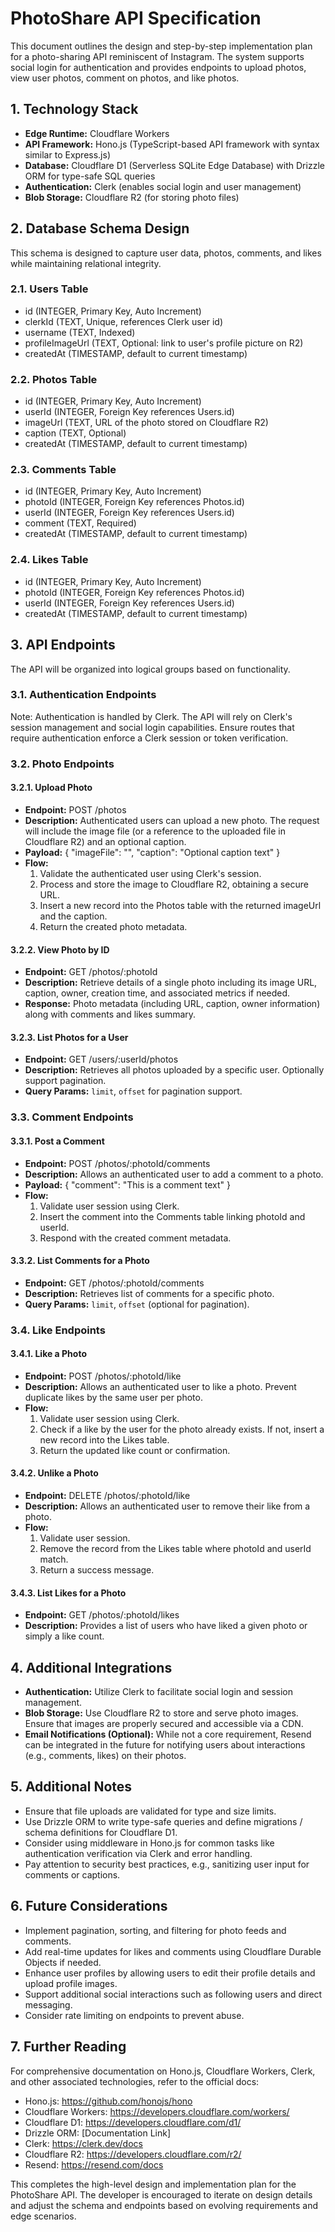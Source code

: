 # PhotoShare API Specification

This document outlines the design and step-by-step implementation plan for a photo-sharing API reminiscent of Instagram. The system supports social login for authentication and provides endpoints to upload photos, view user photos, comment on photos, and like photos.


## 1. Technology Stack

- **Edge Runtime:** Cloudflare Workers
- **API Framework:** Hono.js (TypeScript-based API framework with syntax similar to Express.js)
- **Database:** Cloudflare D1 (Serverless SQLite Edge Database) with Drizzle ORM for type-safe SQL queries
- **Authentication:** Clerk (enables social login and user management)
- **Blob Storage:** Cloudflare R2 (for storing photo files)


## 2. Database Schema Design

This schema is designed to capture user data, photos, comments, and likes while maintaining relational integrity.

### 2.1. Users Table

- id (INTEGER, Primary Key, Auto Increment)
- clerkId (TEXT, Unique, references Clerk user id)
- username (TEXT, Indexed)
- profileImageUrl (TEXT, Optional: link to user's profile picture on R2)
- createdAt (TIMESTAMP, default to current timestamp)

### 2.2. Photos Table

- id (INTEGER, Primary Key, Auto Increment)
- userId (INTEGER, Foreign Key references Users.id)
- imageUrl (TEXT, URL of the photo stored on Cloudflare R2)
- caption (TEXT, Optional)
- createdAt (TIMESTAMP, default to current timestamp)

### 2.3. Comments Table

- id (INTEGER, Primary Key, Auto Increment)
- photoId (INTEGER, Foreign Key references Photos.id)
- userId (INTEGER, Foreign Key references Users.id)
- comment (TEXT, Required)
- createdAt (TIMESTAMP, default to current timestamp)

### 2.4. Likes Table

- id (INTEGER, Primary Key, Auto Increment)
- photoId (INTEGER, Foreign Key references Photos.id)
- userId (INTEGER, Foreign Key references Users.id)
- createdAt (TIMESTAMP, default to current timestamp)


## 3. API Endpoints

The API will be organized into logical groups based on functionality.

### 3.1. Authentication Endpoints

Note: Authentication is handled by Clerk. The API will rely on Clerk's session management and social login capabilities. Ensure routes that require authentication enforce a Clerk session or token verification.

### 3.2. Photo Endpoints

#### 3.2.1. Upload Photo

- **Endpoint:** POST /photos
- **Description:** Authenticated users can upload a new photo. The request will include the image file (or a reference to the uploaded file in Cloudflare R2) and an optional caption.
- **Payload:**
  {
    "imageFile": "<binary-or-base64-image-data>",
    "caption": "Optional caption text"
  }
- **Flow:**
  1. Validate the authenticated user using Clerk's session.
  2. Process and store the image to Cloudflare R2, obtaining a secure URL.
  3. Insert a new record into the Photos table with the returned imageUrl and the caption.
  4. Return the created photo metadata.

#### 3.2.2. View Photo by ID

- **Endpoint:** GET /photos/:photoId
- **Description:** Retrieve details of a single photo including its image URL, caption, owner, creation time, and associated metrics if needed.
- **Response:** Photo metadata (including URL, caption, owner information) along with comments and likes summary.

#### 3.2.3. List Photos for a User

- **Endpoint:** GET /users/:userId/photos
- **Description:** Retrieves all photos uploaded by a specific user. Optionally support pagination.
- **Query Params:** `limit`, `offset` for pagination support.

### 3.3. Comment Endpoints

#### 3.3.1. Post a Comment

- **Endpoint:** POST /photos/:photoId/comments
- **Description:** Allows an authenticated user to add a comment to a photo.
- **Payload:**
  {
    "comment": "This is a comment text"
  }
- **Flow:**
  1. Validate user session using Clerk.
  2. Insert the comment into the Comments table linking photoId and userId.
  3. Respond with the created comment metadata.

#### 3.3.2. List Comments for a Photo

- **Endpoint:** GET /photos/:photoId/comments
- **Description:** Retrieves list of comments for a specific photo.
- **Query Params:** `limit`, `offset` (optional for pagination).

### 3.4. Like Endpoints

#### 3.4.1. Like a Photo

- **Endpoint:** POST /photos/:photoId/like
- **Description:** Allows an authenticated user to like a photo. Prevent duplicate likes by the same user per photo.
- **Flow:**
  1. Validate user session using Clerk.
  2. Check if a like by the user for the photo already exists. If not, insert a new record into the Likes table.
  3. Return the updated like count or confirmation.

#### 3.4.2. Unlike a Photo

- **Endpoint:** DELETE /photos/:photoId/like
- **Description:** Allows an authenticated user to remove their like from a photo.
- **Flow:**
  1. Validate user session.
  2. Remove the record from the Likes table where photoId and userId match.
  3. Return a success message.

#### 3.4.3. List Likes for a Photo

- **Endpoint:** GET /photos/:photoId/likes
- **Description:** Provides a list of users who have liked a given photo or simply a like count.


## 4. Additional Integrations

- **Authentication:** Utilize Clerk to facilitate social login and session management.
- **Blob Storage:** Use Cloudflare R2 to store and serve photo images. Ensure that images are properly secured and accessible via a CDN.
- **Email Notifications (Optional):** While not a core requirement, Resend can be integrated in the future for notifying users about interactions (e.g., comments, likes) on their photos.


## 5. Additional Notes

- Ensure that file uploads are validated for type and size limits.
- Use Drizzle ORM to write type-safe queries and define migrations / schema definitions for Cloudflare D1.
- Consider using middleware in Hono.js for common tasks like authentication verification via Clerk and error handling.
- Pay attention to security best practices, e.g., sanitizing user input for comments or captions.


## 6. Future Considerations

- Implement pagination, sorting, and filtering for photo feeds and comments.
- Add real-time updates for likes and comments using Cloudflare Durable Objects if needed.
- Enhance user profiles by allowing users to edit their profile details and upload profile images.
- Support additional social interactions such as following users and direct messaging.
- Consider rate limiting on endpoints to prevent abuse.


## 7. Further Reading

For comprehensive documentation on Hono.js, Cloudflare Workers, Clerk, and other associated technologies, refer to the official docs:
- Hono.js: https://github.com/honojs/hono
- Cloudflare Workers: https://developers.cloudflare.com/workers/
- Cloudflare D1: https://developers.cloudflare.com/d1/
- Drizzle ORM: [Documentation Link]
- Clerk: https://clerk.dev/docs
- Cloudflare R2: https://developers.cloudflare.com/r2/
- Resend: https://resend.com/docs

This completes the high-level design and implementation plan for the PhotoShare API. The developer is encouraged to iterate on design details and adjust the schema and endpoints based on evolving requirements and edge scenarios.